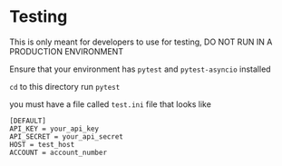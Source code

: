 # Testing

This is only meant for developers to use for testing, DO NOT RUN IN A PRODUCTION ENVIRONMENT

Ensure that your environment has `pytest` and `pytest-asyncio` installed

`cd` to this directory
run `pytest`


you must have a file called `test.ini` file that looks like
```
[DEFAULT]
API_KEY = your_api_key
API_SECRET = your_api_secret
HOST = test_host
ACCOUNT = account_number
```